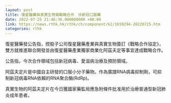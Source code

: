 ```yaml
---
layout: post
title: 復星醫藥與真實生物簽戰略合作　涉新冠口服藥
date: 2022-07-25 21:46:36.000000000 +08:00
link: https://news.rthk.hk/rthk/ch/component/k2/1659294-20220725.htm
categories: rthk
---
```


復星醫藥發公告指，控股子公司復星醫藥產業與真實生物簽訂《戰略合作協定》，雙方就推進聯合開發並由復星醫藥產業獨家商業化阿茲夫定等事宜達成戰略合作。

公告指，今次合作領域包括新冠病毒、愛滋病治療及預防領域。

阿茲夫定片是中國自主研發的口服小分子藥物。作為廣譜RNA病毒抑制劑，可抑制新冠病毒RNA依賴的RNA聚合酶(RdRp)。

真實生物的阿茲夫定片在今日獲國家藥監局應急附條件批准用於治療普通型新冠肺炎成年患者。
